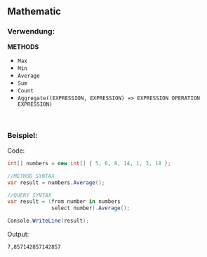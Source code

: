 ## Mathematic

### Verwendung:

**METHODS**
- `Max`
- `Min`
- `Average`
- `Sum`
- `Count`
- `Aggregate((EXPRESSION, EXPRESSION) => EXPRESSION OPERATION EXPRESSION)`

&nbsp;

### Beispiel:

Code:
```cs
int[] numbers = new int[] { 5, 6, 8, 14, 1, 3, 18 };

//METHOD SYNTAX
var result = numbers.Average();

//QUERY SYNTAX
var result = (from number in numbers 
              select number).Average();

Console.WriteLine(result);
```

Output:
```
7,857142857142857
```